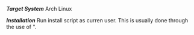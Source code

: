 ***Target System***
Arch Linux

***Installation***
Run install script as curren user. This is usually done through the use of ". <Script name>".

***Other Notes***
This is a personal settings repository, so it may be filled with 'hacky' solutions to various issues
